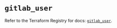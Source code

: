 # `gitlab_user`

Refer to the Terraform Registry for docs: [`gitlab_user`](https://registry.terraform.io/providers/gitlabhq/gitlab/17.3.0/docs/resources/user).
